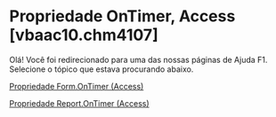 
# Propriedade OnTimer, Access [vbaac10.chm4107]

Olá! Você foi redirecionado para uma das nossas páginas de Ajuda F1. Selecione o tópico que estava procurando abaixo.

[Propriedade Form.OnTimer (Access)](http://msdn.microsoft.com/library/a7df5020-5163-967b-b59a-0fd8f6fe7a54%28Office.15%29.aspx)

[Propriedade Report.OnTimer (Access)](http://msdn.microsoft.com/library/ef7ac956-ffa4-da79-0d39-9c505409b4af%28Office.15%29.aspx)

